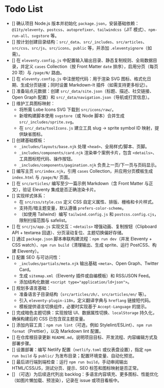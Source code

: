 # Todo List

- [] 确认项目 Node.js 版本并初始化 `package.json`，安装基础依赖：`@11ty/eleventy`、`postcss`、`autoprefixer`、`tailwindcss`（JIT 模式）、`npm-run-all`、`svgstore` 等。
- [] 按计划创建目录结构：`src/_data`、`src/_includes`、`src/articles`、`src/css`、`src/js`、`src/icons`、`public` 等，并添加 `.eleventyignore`（如需）。
- [] 在 `eleventy.config.js` 中配置输入输出目录、静态复制规则、全局数据目录，并定义 `cases` Collection（按 Front Matter `date` 排序），启用分页（每页 20 项）与 `/page/N/` 路由。
- [] 在 `eleventy.config.js` 中注册短代码：用于渲染 SVG 图标、格式化日期、生成分页链接；同时设置 Markdown-It 插件（如需支持更多标记）。
- [] 准备站点元数据：创建 `src/_data/site.json`（标题、描述、社交链接、Open Graph 配置）和 `src/_data/navigation.json`（导航或打赏信息）。
- [] 维护工具图标映射：
   - 将所需 Lobe Icons SVG 下载到 `src/icons/raw/`。
   - 新增构建脚本使用 `svgstore`（或 Node 脚本）合并生成 `src/_includes/sprite.svg`。
   - 在 `src/_data/toolIcons.js` 建立工具 slug → sprite symbol ID 映射，提供缺省图标。
- [] 创建基础模板：
   - `_includes/layouts/base.njk` 处理 `<head>`、全局样式/脚本、页脚。
   - `_includes/components/card.njk` 渲染单个案例卡片，包含 `<details>`、工具图标短代码、操作按钮。
   - `_includes/components/pagination.njk` 负责上一页/下一页与页码显示。
- [] 编写主页 `src/index.njk`，引用 `cases` Collection，并应用分页模板生成 `index.html` 与 `/page/N/` 页面。
- [] 在 `src/articles/` 编写至少一篇示例 Markdown（含 Front Matter 与正文），验证 Eleventy 集成是否正确渲染卡片。
- [] 实现样式体系：
    - 在 `src/css/style.css` 定义 CSS 自定义属性、排版、栅格和卡片样式。
    - 支持亮/暗主题变量，默认遵循 `prefers-color-scheme`。
    - （如使用 Tailwind）编写 `tailwind.config.js` 和 `postcss.config.cjs`，限制扫描范围与 safelist。
- [] 在 `src/js/app.js` 实现交互：`<details>` 增强动画、复制按钮（Clipboard API + textarea 回退）、分页滚动复位、主题切换偏好存储。
- [] 通过 `package.json` 脚本串联构建流程：`npm run dev`（并发 Eleventy + CSS watch）、`npm run build`（清理输出、生成 sprite、运行 PostCSS、构建 Eleventy）。
- [] 配置 SEO 与可访问性：
    - `_includes/partials/meta.njk` 输出基础 `<meta>`、Open Graph、Twitter Card。
    - 生成 `sitemap.xml`（Eleventy 插件或自编模板）和 RSS/JSON Feed。
    - 添加结构化数据 `<script type="application/ld+json">`。
- [] 规划多语言基础：
    - 准备语言子目录结构（`src/articles/zh/`、`src/articles/en/` 等）。
    - 引入 `eleventy-plugin-i18n`，定义翻译字典与 `hreflang` 链接短代码。
    - 模板提供语言切换组件，必要时实现基于 `Accept-Language` 的提示。
- [] 完成暗色主题切换：实现按钮 UI、数据属性切换、`localStorage` 持久化，确保构建后的 CSS 已包含双主题变量。
- [] 添加内容工具：`npm run lint`（可选，例如 Stylelint/ESLint）、`npm run format`（Prettier），以及 Markdown lint 配置。
- [] 在仓库根目录更新 `README.md`，说明项目目标、开发流程、内容编辑方式及部署步骤。
- [] 设置部署：编写 Netlify 配置（`netlify.toml` 或仪表盘设置），指定 `npm run build` 与 `public/` 为发布目录；配置环境变量、自动化预览。
- [] 最后进行端到端检查：运行 `npm run build`，手动审阅输出 HTML/CSS/JS，测试分页、提示、SEO 标签和图标映射是否正常。
- [] （可选）为后续迭代列出 backlog：多语言内容填充、更多图标、性能优化（如图片懒加载、预渲染），记录在 issue 或项目看板中。
